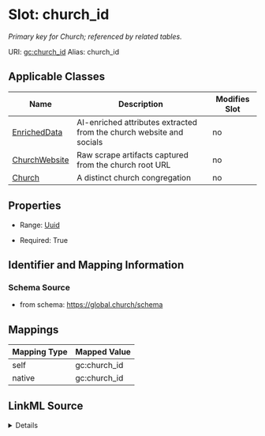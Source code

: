 

# Slot: church_id 


_Primary key for Church; referenced by related tables._





URI: [gc:church_id](https://global.church/schema/church_id)
Alias: church_id

<!-- no inheritance hierarchy -->





## Applicable Classes

| Name | Description | Modifies Slot |
| --- | --- | --- |
| [EnrichedData](EnrichedData.md) | AI-enriched attributes extracted from the church website and socials |  no  |
| [ChurchWebsite](ChurchWebsite.md) | Raw scrape artifacts captured from the church root URL |  no  |
| [Church](Church.md) | A distinct church congregation |  no  |






## Properties

* Range: [Uuid](Uuid.md)

* Required: True




## Identifier and Mapping Information






### Schema Source


* from schema: https://global.church/schema




## Mappings

| Mapping Type | Mapped Value |
| ---  | ---  |
| self | gc:church_id |
| native | gc:church_id |




## LinkML Source

<details>
```yaml
name: church_id
description: Primary key for Church; referenced by related tables.
from_schema: https://global.church/schema
rank: 1000
identifier: true
alias: church_id
domain_of:
- Church
- ChurchWebsite
- EnrichedData
range: uuid
required: true

```
</details>